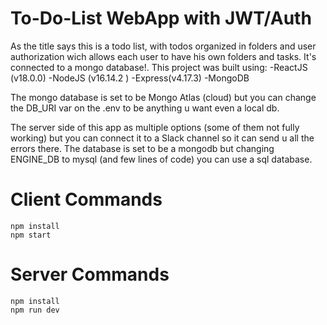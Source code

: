# To-Do-List WebApp with JWT/Auth 
   As the title says this is a todo list, with todos organized in folders and user authorization wich allows each user to have his own folders and tasks. 
   It's connected to a mongo database!. 
   This project was built using: -ReactJS (v18.0.0) -NodeJS (v16.14.2 ) -Express(v4.17.3) -MongoDB
   
   The mongo database is set to be Mongo Atlas (cloud) but you can change the DB_URI var on the .env to be anything u want even a local db.

   The server side of this app as multiple options (some of them not fully working) but you can connect it to a Slack channel so it can send u all the errors there. The database is set to be a mongodb but  changing ENGINE_DB to mysql (and few lines of code) you can use a sql database. 


# Client Commands
    npm install
    npm start

# Server Commands
    npm install
    npm run dev
